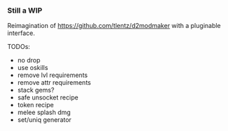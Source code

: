 ### Still a WIP

Reimagination of https://github.com/tlentz/d2modmaker with a pluginable interface.

TODOs:

* no drop
* use oskills
* remove lvl requirements
* remove attr requirements
* stack gems?
* safe unsocket recipe
* token recipe
* melee splash dmg
* set/uniq generator